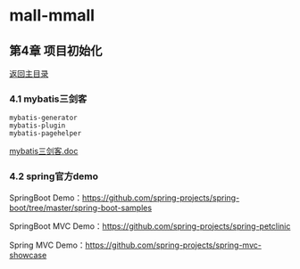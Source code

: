 # mall-mmall

## 第4章 项目初始化
[返回主目录](../README.md)

### 4.1 mybatis三剑客
    mybatis-generator
    mybatis-plugin
    mybatis-pagehelper
[mybatis三剑客.doc](mybatis三剑客.doc)
 
### 4.2 spring官方demo
SpringBoot Demo：https://github.com/spring-projects/spring-boot/tree/master/spring-boot-samples

SpringBoot MVC Demo：https://github.com/spring-projects/spring-petclinic

Spring MVC Demo：https://github.com/spring-projects/spring-mvc-showcase
    
